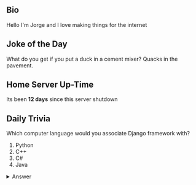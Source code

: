 ## Bio

Hello I'm Jorge and I love making things for the internet

## Joke of the Day

What do you get if you put a duck in a cement mixer? Quacks in the pavement.

## Home Server Up-Time

Its been **12 days** since this server shutdown


## Daily Trivia

Which computer language would you associate Django framework with?
 1. Python
 2. C++
 3. C#
 4. Java

<details>
  <summary>Answer</summary>
  Python
</details>
